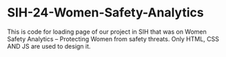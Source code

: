 # SIH-24-Women-Safety-Analytics
 This is code for loading page of our project in SIH that was on Women Safety Analytics – Protecting Women from safety threats.
Only HTML, CSS AND JS are used to design it.